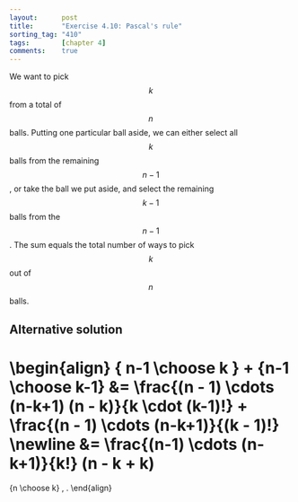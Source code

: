 ```yaml
---
layout:      post
title:       "Exercise 4.10: Pascal's rule"
sorting_tag: "410"
tags:        [chapter 4]
comments:    true
---
```


We want to pick $$k$$ from a total of $$n$$ balls. Putting one particular ball
aside, we can either select all $$k$$ balls from the remaining $$n-1$$, or take
the ball we put aside, and select the remaining $$k-1$$ balls from the $$n-1$$.
The sum equals the total number of ways to pick $$k$$ out of $$n$$ balls.

## Alternative solution

\begin{align}
  { n-1 \choose k } + {n-1 \choose k-1}
  &=
  \frac{(n - 1) \cdots (n-k+1) (n - k)}{k \cdot (k-1)!}
  +
  \frac{(n - 1) \cdots (n-k+1)}{(k - 1)!}
  \newline
  &=
  \frac{(n-1) \cdots (n-k+1)}{k!}
  (n - k + k)
  =
  {n \choose k}
  \, .
\end{align}
